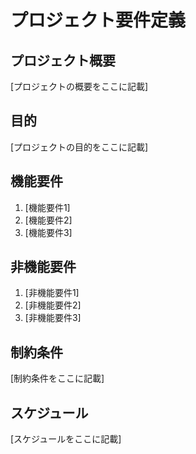 # プロジェクト要件定義

## プロジェクト概要
[プロジェクトの概要をここに記載]

## 目的
[プロジェクトの目的をここに記載]

## 機能要件
1. [機能要件1]
2. [機能要件2]
3. [機能要件3]

## 非機能要件
1. [非機能要件1]
2. [非機能要件2]
3. [非機能要件3]

## 制約条件
[制約条件をここに記載]

## スケジュール
[スケジュールをここに記載]